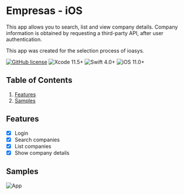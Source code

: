 # Empresas - iOS

This app allows you to search, list and view company details. Company information is obtained by requesting a third-party API, after user authentication.

This app was created for the selection process of ioasys.

[![GitHub license](https://img.shields.io/github/license/victorpereiradepaula/empresas-ios)](https://github.com/victorpereiradepaula/empresas-ios/blob/master/LICENSE)
![Xcode 11.5+](https://img.shields.io/badge/Xcode-11.5%2B-blue.svg)
![Swift 4.0+](https://img.shields.io/badge/Swift-4.0%2B-orange.svg)
![iOS 11.0+](https://img.shields.io/badge/iOS-11.0%2B-9cf)

## Table of Contents

1. [Features](#features)
1. [Samples](#samples)

## Features

- [x] Login
- [x] Search companies
- [x] List companies
- [x] Show company details

## Samples
![App](https://i.imgur.com/v6sN7rY.gif)
